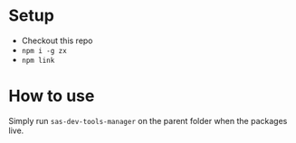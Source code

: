 # Setup

- Checkout this repo
- `npm i -g zx`
- `npm link`

# How to use

Simply run `sas-dev-tools-manager` on the parent folder when the packages live.
